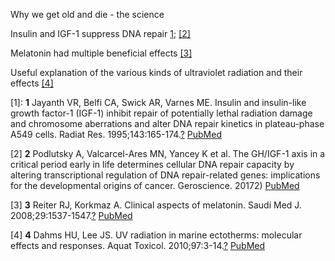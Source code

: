 Why we get old and die - the science

Insulin and IGF-1 suppress DNA repair <a id=“a1”>[1](#f1)</a>; <a id=“a2”>[[2]](#f2)</a>

Melatonin had multiple beneficial effects <a id=“a3”>[[3]](#f3)</a>

Useful explanation of the various kinds of ultraviolet radiation and their effects <a id=“a4”>[[4]](#f4)</a>




























[1]: <b id=“f1”>1</b> Jayanth VR, Belfi CA, Swick AR, Varnes ME. Insulin and insulin-like growth factor-1 (IGF-1) inhibit repair of potentially lethal radiation damage and chromosome aberrations and alter DNA repair kinetics in plateau-phase A549 cells. Radiat Res. 1995;143:165-174.[?](#a1) [PubMed](http://www.ncbi.nlm.nih.gov/entrez/query.fcgi?cmd=Retrieve&db=PubMed&dopt=Citation&list_uids=7631009)

[2] <b id=“f2”>2</b> Podlutsky A, Valcarcel-Ares MN, Yancey K et al. The GH/IGF-1 axis in a critical period early in life determines cellular DNA repair capacity by altering transcriptional regulation of DNA repair-related genes: implications for the developmental origins of cancer. Geroscience. 20172) [PubMed](http://www.ncbi.nlm.nih.gov/entrez/query.fcgi?cmd=Retrieve&db=PubMed&dopt=Citation&list_uids=28233247)

[3]	<b id=“f3”>3</b> Reiter RJ, Korkmaz A. Clinical aspects of melatonin. Saudi Med J. 2008;29:1537-1547.[?](#a3) [PubMed](http://www.ncbi.nlm.nih.gov/entrez/query.fcgi?cmd=Retrieve&db=PubMed&dopt=Citation&list_uids=18997997)

[4]	<b id=“f4”>4</b> Dahms HU, Lee JS. UV radiation in marine ectotherms: molecular effects and responses. Aquat Toxicol. 2010;97:3-14.[?](#a4) [PubMed](http://www.ncbi.nlm.nih.gov/entrez/query.fcgi?cmd=Retrieve&db=PubMed&dopt=Citation&list_uids=20047765)
